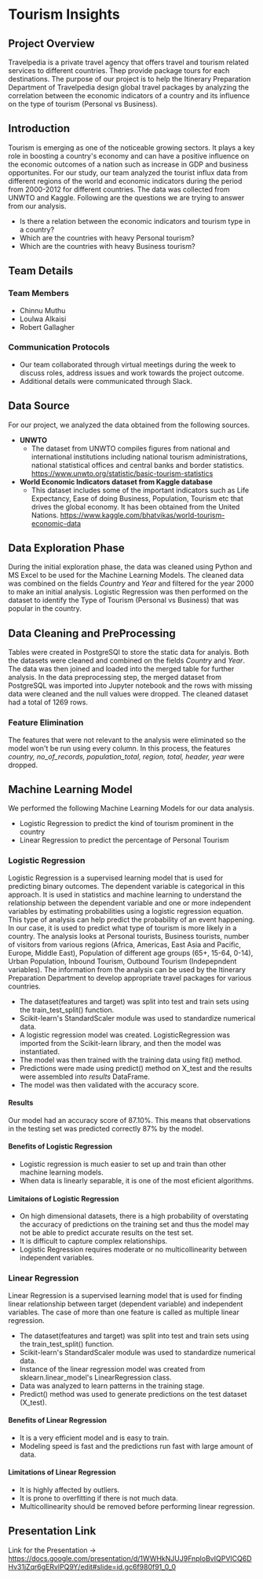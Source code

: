# Tourism Insights
## Project Overview
Travelpedia is a private travel agency that offers travel and tourism related services to different countries. Thep provide package tours for each destinations. The purpose of our project is to help the Itinerary Preparation Department of Travelpedia design global travel packages by analyzing the correlation between the economic indicators of a country and its influence on the type of tourism (Personal vs Business).

## Introduction
Tourism is emerging as one of the noticeable growing sectors. It plays a key role in boosting a country's economy and can have a positive influence on the economic outcomes of a nation such as increase in GDP and business opportunites. For our study, our team analyzed the tourist influx data from different regions of the world and economic indicators during the period from 2000-2012 for different countries. The data was collected from UNWTO and Kaggle. Following are the questions we are trying to answer from our analysis.

- Is there a relation between the economic indicators and tourism type in a country?
- Which are the countries with heavy Personal tourism?
- Which are the countries with heavy Business tourism?

## Team Details
### Team Members
- Chinnu Muthu
- Loulwa Alkaisi
- Robert Gallagher

### Communication Protocols
- Our team collaborated  through virtual meetings during the week to discuss roles, address issues and work towards the project outcome.
- Additional details were communicated through Slack.

## Data Source
For our project, we analyzed the data obtained from the following sources.
- **UNWTO**
    - The dataset from UNWTO compiles figures from national and international institutions including national tourism administrations, national statistical offices and central          banks and border statistics. 
      https://www.unwto.org/statistic/basic-tourism-statistics
- **World Economic Indicators dataset from Kaggle database**
    - This dataset includes some of the important indicators such as Life Expectancy, Ease of doing Business, Population, Tourism etc that drives the global economy. It has been       obtained from the United Nations. 
      https://www.kaggle.com/bhatvikas/world-tourism-economic-data
    
## Data Exploration Phase
During the initial exploration phase, the data was cleaned using Python and MS Excel to be used for the Machine Learning Models. The cleaned data was combined on the fields *Country* and *Year* and filtered for the year 2000 to make an initial analysis. Logistic Regression was then performed on the dataset to identify the Type of Tourism (Personal vs Business) that was popular in the country.

## Data Cleaning and PreProcessing
Tables were created in PostgreSQl to store the static data for analyis. Both the datasets were cleaned and combined on the fields *Country* and *Year*. The data was then joined and loaded into the merged table for further analysis.
In the data preprocessing step, the merged dataset from PostgreSQL was imported into Jupyter notebook and the rows with missing data were cleaned and the null values were dropped. The cleaned dataset had a total of 1269 rows.

### Feature Elimination
The features that were not relevant to the analysis were eliminated so the model won't be run using every column. In this process, the features *country, no_of_records, population_total, region, total, header, year* were dropped.

## Machine Learning Model
We performed the following Machine Learning Models for our data analysis.
- Logistic Regression to predict the kind of tourism prominent in the country
- Linear Regression to predict the percentage of Personal Tourism

### Logistic Regression
Logistic Regression is a supervised learning model that is used for predicting binary outcomes. The dependent variable is categorical in this approach. It is used in statistics and machine learning to understand the relationship between the dependent variable and one or more independent variables by estimating probabilities using a logistic regression equation. This type of analysis can help predict the probability of an event happening. In our case, it is used to predict what type of tourism is more likely in a country. The analysis looks at Personal tourists, Business tourists, number of visitors from various regions (Africa, Americas, East Asia and Pacific, Europe, Middle East), Population of different age groups (65+, 15-64, 0-14), Urban Population, Inbound Tourism, Outbound Tourism (Indepepndent variables).
The information from the analysis can be used by the Itinerary Preparation Department to develop appropriate travel packages for various countries.

- The dataset(features and target) was split into test and train sets using the train_test_split() function.
- Scikit-learn's StandardScaler module was used to standardize numerical data.
- A logistic regression model was created. LogisticRegression was imported from the Scikit-learn library, and then the model was instantiated. 
- The model was then trained with the training data using fit() method.
- Predictions were made using predict() method on X_test and the results were assembled into  *results* DataFrame.
- The model was then validated with the accuracy score. 

#### Results
Our model had an accuracy score of 87.10%. This means that  observations in the testing set was predicted correctly 87% by the model. 

#### Benefits of Logistic Regression
- Logistic regression is much easier to set up and train than other machine learning models.
- When data is linearly separable, it is one of the most eficient algorithms.

#### Limitaions of Logistic Regression
- On high dimensional datasets, there is a high probability of overstating the accuracy of predictions on the training set and thus the model may not be able to predict accurate results on the test set.
- It is difficult to capture complex relationships.
- Logistic Regression requires moderate or no multicollinearity between independent variables. 

### Linear Regression
Linear Regression is a supervised learning model that is used for finding linear relationship between target (dependent variable) and independent variables. The case of more than one feature is called as multiple linear regression.

- The dataset(features and target) was split into test and train sets using the train_test_split() function.
- Scikit-learn's StandardScaler module was used to standardize numerical data.
- Instance of the linear regression model was created from sklearn.linear_model's LinearRegression class.
- Data was analyzed to learn patterns in the training stage.
- Predict() method was used to generate predictions on the test dataset (X_test).

#### Benefits of Linear Regression
- It is a very efficient model and is easy to train.
- Modeling speed is fast and the predictions run fast with large amount of data.

#### Limitations of Linear Regression
- It is highly affected by outliers.
- It is prone to overfitting if there is not much data.
- Multicollinearity should be removed before performing linear regression.

## Presentation Link
Link for the Presentation -> https://docs.google.com/presentation/d/1WWHkNJUJ9FnploBvIQPVICQ6DHv31jZqr6gERvlPQ9Y/edit#slide=id.gc6f980f91_0_0


